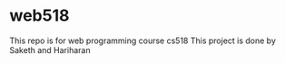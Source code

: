 # web518
This repo is for web programming course cs518
This project is done by Saketh and Hariharan
